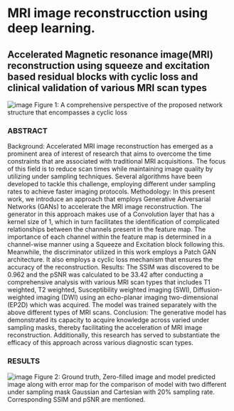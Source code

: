 # MRI image reconstrucction using deep learning.
## Accelerated Magnetic resonance image(MRI) reconstruction using squeeze and excitation based residual blocks with cyclic loss and clinical validation of various MRI scan types
![image](https://github.com/user-attachments/assets/daa62e01-f715-487a-b75b-741049d84141)
Figure 1: A comprehensive perspective of the proposed network structure that encompasses a cyclic loss
### ABSTRACT
Background: Accelerated MRI image reconstruction has emerged as a prominent area of interest of research that aims to overcome the time constraints that are associated with traditional MRI acquisitions. The focus of this field is to reduce scan times while maintaining image quality by utilizing under sampling techniques. Several algorithms have been developed to tackle this challenge, employing different under sampling rates to achieve faster imaging protocols.
Methodology: In this present work, we introduce an approach that employs Generative Adversarial Networks (GANs) to accelerate the MRI image reconstruction. The generator  in this approach makes use of a Convolution layer that has a kernel size of 1, which in turn facilitates the identification of complicated relationships between the channels present in the feature map. The importance of each channel within the feature map is determined in a channel-wise manner using a Squeeze and Excitation block following this. Meanwhile, the discriminator utilized in this work employs a Patch GAN architecture. It also employs a cyclic loss mechanism that ensures the accuracy of the reconstruction.
Results: The SSIM was discovered to be 0.962 and the pSNR was calculated to be 33.42 after conducting a comprehensive analysis with various MRI scan types that includes T1 weighted, T2 weighted, Susceptibility weighted imaging (SWI), Diffusion-weighted imaging (DWI) using an echo-planar imaging two-dimensional (EP2D) which was acquired. The model was trained separately with the above different types of MRI scans.
Conclusion: The generative model has demonstrated its capacity to acquire knowledge across varied under sampling masks, thereby facilitating the acceleration of MRI image reconstruction. Additionally, this research has served to substantiate the efficacy of this approach across various diagnostic scan types.
### RESULTS
![image](https://github.com/user-attachments/assets/68ecb123-c316-459b-abc2-3c0bf5884e6e)
Figure 2: Ground truth, Zero-filled image and model predicted image along with error map for the comparison of model with two different under sampling mask Gaussian and Cartesian with 20% sampling rate. Corresponding SSIM and pSNR are mentioned.
